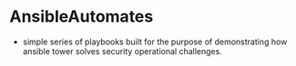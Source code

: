 # AnsibleAutomates

- simple series of playbooks built for the purpose of demonstrating how ansible tower solves security operational challenges.
